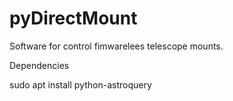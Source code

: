 # pyDirectMount
Software for control fimwarelees telescope mounts.


Dependencies

sudo apt install python-astroquery